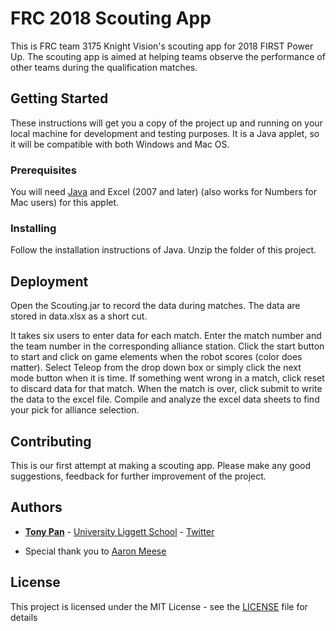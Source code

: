 # FRC 2018 Scouting App

This is FRC team 3175 Knight Vision's scouting app for 2018 FIRST Power Up. The scouting app is aimed at helping teams observe the performance of other teams during the qualification matches.

## Getting Started

These instructions will get you a copy of the project up and running on your local machine for development and testing purposes. It is a Java applet, so it will be compatible with both Windows and Mac OS.

### Prerequisites

You will need [Java](https://java.com/en/) and Excel (2007 and later) (also works for Numbers for Mac users) for this applet.


### Installing

Follow the installation instructions of Java.
Unzip the folder of this project.

## Deployment

Open the Scouting.jar to record the data during matches.
The data are stored in data.xlsx as a short cut.

It takes six users to enter data for each match.
Enter the match number and the team number in the corresponding alliance station.
Click the start button to start and click on game elements when the robot scores (color does matter).
Select Teleop from the drop down box or simply click the next mode button when it is time.
If something went wrong in a match, click reset to discard data for that match.
When the match is over, click submit to write the data to the excel file.
Compile and analyze the excel data sheets to find your pick for alliance selection.

## Contributing

This is our first attempt at making a scouting app. Please make any good suggestions, feedback for further improvement of the project.

## Authors

* **[Tony Pan](https://github.com/tonypan2000)** -  [University Liggett School](https://www.uls.org) - [Twitter](https://twitter.com/tonypan2000)

* Special thank you to [Aaron Meese](https://github.com/ajmeese7)

## License

This project is licensed under the MIT License - see the [LICENSE](LICENSE) file for details
